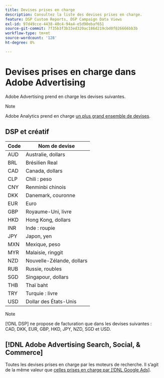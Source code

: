 ```yaml
---
title: Devises prises en charge
description: Consultez la liste des devises prises en charge.
feature: DSP Custom Reports, DSP Campaign Data Views
exl-id: 97d49cce-4438-40c4-94a4-e5d90ebaf651
source-git-commit: 7f35b3f3b33ed320ac186d219cbd0f826666bb3b
workflow-type: tm+mt
source-wordcount: '128'
ht-degree: 0%

---
```


# Devises prises en charge dans Adobe Advertising

Adobe Advertising prend en charge les devises suivantes.


>[!NOTE]
>
>Adobe Analytics prend en charge [un plus grand ensemble de devises](https://experienceleague.adobe.com/docs/analytics/implementation/vars/config-vars/currencycode.html).

## DSP et créatif

| Code | Nom de devise |
| ------ | -------------- |
| AUD | Australie, dollars |
| BRL | Brésilien Real |
| CAD | Canada, dollars |
| CLP | Chili : peso |
| CNY | Renminbi chinois |
| DKK | Danemark, couronne |
| EUR | Euro |
| GBP | Royaume-Uni, livre |
| HKD | Hong Kong, dollars |
| INR | Inde : roupie |
| JPY | Japon, yen |
| MXN | Mexique, peso |
| MYR | Malaisie, ringgit |
| NZD | Nouvelle-Zélande, dollars |
| RUB | Russie, roubles |
| SGD | Singapour, dollars |
| THB | Thaï baht |
| TRY | Turquie : livre |
| USD | Dollar des États-Unis |

>[!NOTE]
>
> [!DNL DSP] ne propose de facturation que dans les devises suivantes : CAD, DKK, EUR, GBP, HKD, JPY, NZD, SGD et USD.

## [!DNL Adobe Advertising Search, Social, & Commerce]

Toutes les devises prises en charge par les moteurs de recherche. Il s’agit de la même valeur que [celles prises en charge par [!DNL Google Ads]](https://developers.google.com/adwords/api/docs/appendix/codes-formats#currency-codes).

